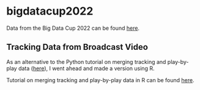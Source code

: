 # bigdatacup2022

Data from the Big Data Cup 2022 can be found [here](https://github.com/bigdatacup/Big-Data-Cup-2021).

<h2>Tracking Data from Broadcast Video</h2>

As an alternative to the Python tutorial on merging tracking and play-by-play data ([here](https://github.com/bigdatacup/Big-Data-Cup-2021/blob/main/TrackingData/join_tracking_pbp.ipynb)), I went ahead and made a version using R. 

Tutorial on merging tracking and play-by-play data in R can be found [here](https://github.com/dougliebe/bigdatacup2022/blob/main/R/join_tracking_pbp_r.R).
